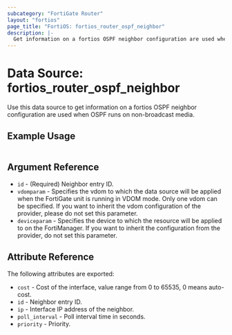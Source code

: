 ```yaml
---
subcategory: "FortiGate Router"
layout: "fortios"
page_title: "FortiOS: fortios_router_ospf_neighbor"
description: |-
  Get information on a fortios OSPF neighbor configuration are used when OSPF runs on non-broadcast media.
---
```


# Data Source: fortios_router_ospf_neighbor
Use this data source to get information on a fortios OSPF neighbor configuration are used when OSPF runs on non-broadcast media.


## Example Usage

```hcl

```

## Argument Reference

* `id` - (Required) Neighbor entry ID.
* `vdomparam` - Specifies the vdom to which the data source will be applied when the FortiGate unit is running in VDOM mode. Only one vdom can be specified. If you want to inherit the vdom configuration of the provider, please do not set this parameter.
* `deviceparam` - Specifies the device to which the resource will be applied to on the FortiManager. If you want to inherit the configuration from the provider, do not set this parameter.

## Attribute Reference

The following attributes are exported:

* `cost` - Cost of the interface, value range from 0 to 65535, 0 means auto-cost.
* `id` - Neighbor entry ID.
* `ip` - Interface IP address of the neighbor.
* `poll_interval` - Poll interval time in seconds.
* `priority` - Priority.

